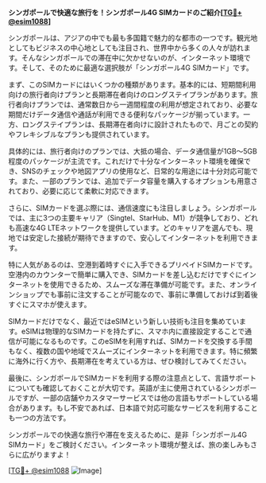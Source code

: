 **シンガポールで快適な旅行を！シンガポール4G SIMカードのご紹介[[TG💪+ @esim1088](https://t.me/s/esim1088)]**

シンガポールは、アジアの中でも最も多国籍で魅力的な都市の一つです。観光地としてもビジネスの中心地としても注目され、世界中から多くの人々が訪れます。そんなシンガポールでの滞在中に欠かせないのが、インターネット環境です。そして、そのために最適な選択肢が「シンガポール4G SIMカード」です。

まず、このSIMカードにはいくつかの種類があります。基本的には、短期間利用向けの旅行者向けプランと長期滞在者向けのロングステイプランがあります。旅行者向けプランでは、通常数日から一週間程度の利用が想定されており、必要な期間だけデータ通信や通話が利用できる便利なパッケージが揃っています。一方、ロングステイプランは、長期滞在者向けに設計されたもので、月ごとの契約やフレキシブルなプランも提供されています。

具体的には、旅行者向けのプランでは、大抵の場合、データ通信量が1GB～5GB程度のパッケージが主流です。これだけで十分なインターネット環境を確保でき、SNSのチェックや地図アプリの使用など、日常的な用途には十分対応可能です。また、一部のプランでは、追加でデータ容量を購入するオプションも用意されており、必要に応じて柔軟に対応できます。

さらに、SIMカードを選ぶ際には、通信速度にも注目しましょう。シンガポールでは、主に3つの主要キャリア（Singtel、StarHub、M1）が競争しており、どれも高速な4G LTEネットワークを提供しています。どのキャリアを選んでも、現地では安定した接続が期待できますので、安心してインターネットを利用できます。

特に人気があるのは、空港到着時すぐに入手できるプリペイドSIMカードです。空港内のカウンターで簡単に購入でき、SIMカードを差し込むだけですぐにインターネットを使用できるため、スムーズな滞在準備が可能です。また、オンラインショップでも事前に注文することが可能なので、事前に準備しておけば到着後すぐにスマホが使えます。

SIMカードだけでなく、最近ではeSIMという新しい技術も注目を集めています。eSIMは物理的なSIMカードを持たずに、スマホ内に直接設定することで通信が可能になるものです。このeSIMを利用すれば、SIMカードを交換する手間もなく、複数の国や地域でスムーズにインターネットを利用できます。特に頻繁に海外に行く方や、長期滞在を考えている方は、ぜひ検討してみてください。

最後に、シンガポールでSIMカードを利用する際の注意点として、言語サポートについても確認しておくことが大切です。英語が主に使用されているシンガポールですが、一部の店舗やカスタマーサービスでは他の言語もサポートしている場合があります。もし不安であれば、日本語で対応可能なサービスを利用することも一つの方法です。

シンガポールでの快適な旅行や滞在を支えるために、是非「シンガポール4G SIMカード」をご検討ください。インターネット環境が整えば、旅の楽しみもさらに広がりますよ！

[[TG💪+ @esim1088](https://t.me/s/esim1088) ![Image](https://i.postimg.cc/Y0z9fWf4/image.png)]
